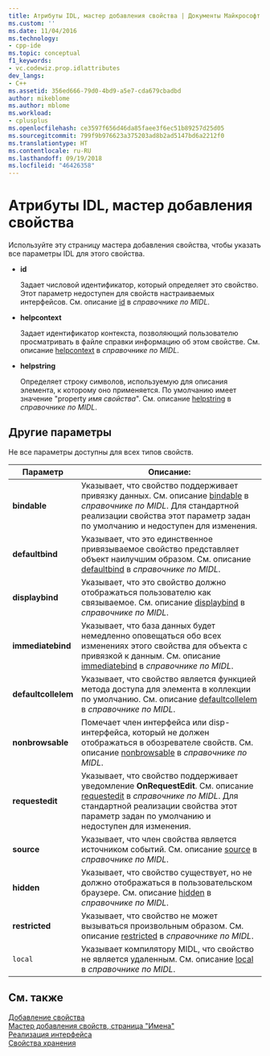 ```yaml
---
title: Атрибуты IDL, мастер добавления свойства | Документы Майкрософт
ms.custom: ''
ms.date: 11/04/2016
ms.technology:
- cpp-ide
ms.topic: conceptual
f1_keywords:
- vc.codewiz.prop.idlattributes
dev_langs:
- C++
ms.assetid: 356ed666-79d0-4bd9-a5e7-cda679cbadbd
author: mikeblome
ms.author: mblome
ms.workload:
- cplusplus
ms.openlocfilehash: ce3597f656d46da85faee3f6ec51b89257d25d05
ms.sourcegitcommit: 799f9b976623a375203ad8b2ad5147bd6a2212f0
ms.translationtype: HT
ms.contentlocale: ru-RU
ms.lasthandoff: 09/19/2018
ms.locfileid: "46426358"
---
```

# <a name="idl-attributes-add-property-wizard"></a>Атрибуты IDL, мастер добавления свойства

Используйте эту страницу мастера добавления свойства, чтобы указать все параметры IDL для этого свойства.

- **id**

   Задает числовой идентификатор, который определяет это свойство. Этот параметр недоступен для свойств настраиваемых интерфейсов. См. описание [id](/windows/desktop/Midl/id) в *справочнике по MIDL*.

- **helpcontext**

   Задает идентификатор контекста, позволяющий пользователю просматривать в файле справки информацию об этом свойстве. См. описание [helpcontext](/windows/desktop/Midl/helpcontext) в *справочнике по MIDL*.

- **helpstring**

   Определяет строку символов, используемую для описания элемента, к которому оно применяется. По умолчанию имеет значение "property *имя свойства*". См. описание [helpstring](/windows/desktop/Midl/helpstring) в *справочнике по MIDL*.

## <a name="other-options"></a>Другие параметры

Не все параметры доступны для всех типов свойств.

|Параметр|Описание:|
|------------|-----------------|
|**bindable**|Указывает, что свойство поддерживает привязку данных. См. описание [bindable](/windows/desktop/Midl/bindable) в *справочнике по MIDL*. Для стандартной реализации свойства этот параметр задан по умолчанию и недоступен для изменения.|
|**defaultbind**|Указывает, что это единственное привязываемое свойство представляет объект наилучшим образом. См. описание [defaultbind](/windows/desktop/Midl/defaultbind) в *справочнике по MIDL*.|
|**displaybind**|Указывает, что это свойство должно отображаться пользователю как связываемое. См. описание [displaybind](/windows/desktop/Midl/displaybind) в *справочнике по MIDL*.|
|**immediatebind**|Указывает, что база данных будет немедленно оповещаться обо всех изменениях этого свойства для объекта с привязкой к данным. См. описание [immediatebind](/windows/desktop/Midl/immediatebind) в *справочнике по MIDL*.|
|**defaultcollelem**|Указывает, что свойство является функцией метода доступа для элемента в коллекции по умолчанию. См. описание [defaultcollelem](/windows/desktop/Midl/defaultcollelem) в *справочнике по MIDL*.|
|**nonbrowsable**|Помечает член интерфейса или disp-интерфейса, который не должен отображаться в обозревателе свойств. См. описание [nonbrowsable](/windows/desktop/Midl/nonbrowsable) в *справочнике по MIDL*.|
|**requestedit**|Указывает, что свойство поддерживает уведомление **OnRequestEdit**. См. описание [requestedit](/windows/desktop/Midl/requestedit) в *справочнике по MIDL*. Для стандартной реализации свойства этот параметр задан по умолчанию и недоступен для изменения.|
|**source**|Указывает, что член свойства является источником событий. См. описание [source](/windows/desktop/Midl/source) в *справочнике по MIDL*.|
|**hidden**|Указывает, что свойство существует, но не должно отображаться в пользовательском браузере. См. описание [hidden](/windows/desktop/Midl/hidden) в *справочнике по MIDL*.|
|**restricted**|Указывает, что свойство не может вызываться произвольным образом. См. описание [restricted](/windows/desktop/Midl/restricted) в *справочнике по MIDL*.|
|`local`|Указывает компилятору MIDL, что свойство не является удаленным. См. описание [local](/windows/desktop/Midl/local) в *справочнике по MIDL*.|

## <a name="see-also"></a>См. также

[Добавление свойства](../ide/adding-a-property-visual-cpp.md)<br>
[Мастер добавления свойств, страница "Имена"](../ide/names-add-property-wizard.md)<br>
[Реализация интерфейса](../ide/implementing-an-interface-visual-cpp.md)<br>
[Свойства хранения](../ide/stock-properties.md)